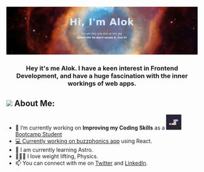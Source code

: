 ![Alok header image](./github-profile.png)

<h3 align="center">Hey it's me Alok. I have a keen interest in Frontend Development, and have a huge fascination with the inner workings of web apps.</h3>

## <img src="https://media.giphy.com/media/WUlplcMpOCEmTGBtBW/giphy.gif" width="40"> **About Me:**

- 🔭 I’m currently working on **Improving my Coding Skills** as a <a href="https://scrimba.com/bootcamp" target="_blank"><img src="scrimba.png" alt="scrimba" width="40" height="40"/>Bootcamp Student</a> <a href="https://scrimba.com/bootcamp" target="_blank">
- 💻 Currently working on [buzzphonics app](https://github.com/hellodeborahuk/phonics-sounds) using React.
- 📝 I am currently learning Astro.
- 🧘🏻‍♀️ I love weight lifting, Physics.
- 📫 You can connect with me on [Twitter](https://www.twitter.com/plantsfortrees) and [LinkedIn](https://www.linkedin.com/in/alokananda-y-489260251).

